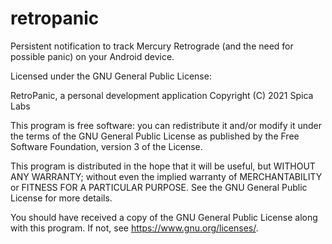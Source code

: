 # retropanic

Persistent notification to track Mercury Retrograde (and the need for possible panic) on your Android device. 


Licensed under the GNU General Public License:

RetroPanic, a personal development application
Copyright (C) 2021 Spica Labs

This program is free software: you can redistribute it and/or modify
it under the terms of the GNU General Public License as published by
the Free Software Foundation, version 3 of the License.

This program is distributed in the hope that it will be useful,
but WITHOUT ANY WARRANTY; without even the implied warranty of
MERCHANTABILITY or FITNESS FOR A PARTICULAR PURPOSE.  See the
GNU General Public License for more details.

You should have received a copy of the GNU General Public License
along with this program.  If not, see <https://www.gnu.org/licenses/>.
